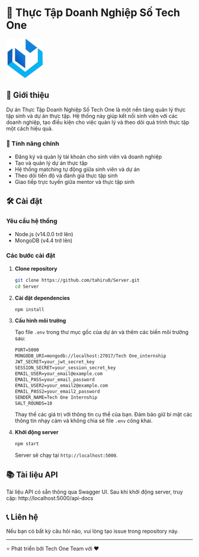# 🚀 Thực Tập Doanh Nghiệp Số Tech One

<img src="assets/icons/logo.png" alt="Tech One Logo" width="100"/>

## 📖 Giới thiệu

Dự án Thực Tập Doanh Nghiệp Số Tech One là một nền tảng quản lý thực tập sinh và dự án thực tập. Hệ thống này giúp kết nối sinh viên với các doanh nghiệp, tạo điều kiện cho việc quản lý và theo dõi quá trình thực tập một cách hiệu quả.

### 🌟 Tính năng chính

- Đăng ký và quản lý tài khoản cho sinh viên và doanh nghiệp
- Tạo và quản lý dự án thực tập
- Hệ thống matching tự động giữa sinh viên và dự án
- Theo dõi tiến độ và đánh giá thực tập sinh
- Giao tiếp trực tuyến giữa mentor và thực tập sinh

## 🛠 Cài đặt

### Yêu cầu hệ thống

- Node.js (v14.0.0 trở lên)
- MongoDB (v4.4 trở lên)

### Các bước cài đặt

1. **Clone repository**

   ```bash
   git clone https://github.com/tahiru0/Server.git
   cd Server
   ```

2. **Cài đặt dependencies**

   ```bash
   npm install
   ```

3. **Cấu hình môi trường**

   Tạo file `.env` trong thư mục gốc của dự án và thêm các biến môi trường sau:

   ```
   PORT=5000
   MONGODB_URI=mongodb://localhost:27017/Tech One_internship
   JWT_SECRET=your_jwt_secret_key
   SESSION_SECRET=your_session_secret_key
   EMAIL_USER=your_email@example.com
   EMAIL_PASS=your_email_password
   EMAIL_USER2=your_email2@example.com
   EMAIL_PASS2=your_email2_password
   SENDER_NAME=Tech One Internship
   SALT_ROUNDS=10
   ```

   Thay thế các giá trị với thông tin cụ thể của bạn. Đảm bảo giữ bí mật các thông tin nhạy cảm và không chia sẻ file `.env` công khai.

4. **Khởi động server**

   ```bash
   npm start
   ```

   Server sẽ chạy tại `http://localhost:5000`.

## 📚 Tài liệu API

Tài liệu API có sẵn thông qua Swagger UI. Sau khi khởi động server, truy cập:
http://localhost:5000/api-docs


## 📞 Liên hệ

Nếu bạn có bất kỳ câu hỏi nào, vui lòng tạo issue trong repository này.

---

⭐️ Phát triển bởi Tech One Team với ❤️